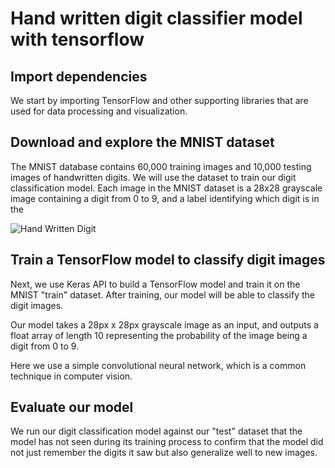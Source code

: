 # Hand written digit classifier model with tensorflow 

## Import dependencies

We start by importing TensorFlow and other supporting libraries that are used for data processing and visualization.

## Download and explore the MNIST dataset

The MNIST database contains 60,000 training images and 10,000 testing images of handwritten digits. We will use the dataset to train our digit classification model.
Each image in the MNIST dataset is a 28x28 grayscale image containing a digit from 0 to 9, and a label identifying which digit is in the

![Hand Written Digit](https://miro.medium.com/max/372/1*AO2rIhzRYzFVQlFLx9DM9A.png)

## Train a TensorFlow model to classify digit images

Next, we use Keras API to build a TensorFlow model and train it on the MNIST "train" dataset. After training, our model will be able to classify the digit images.

Our model takes a 28px x 28px grayscale image as an input, and outputs a float array of length 10 representing the probability of the image being a digit from 0 to 9.

Here we use a simple convolutional neural network, which is a common technique in computer vision.

## Evaluate our model

We run our digit classification model against our "test" dataset that the model has not seen during its training process to confirm that the model did not just remember the digits it saw but also generalize well to new images.
